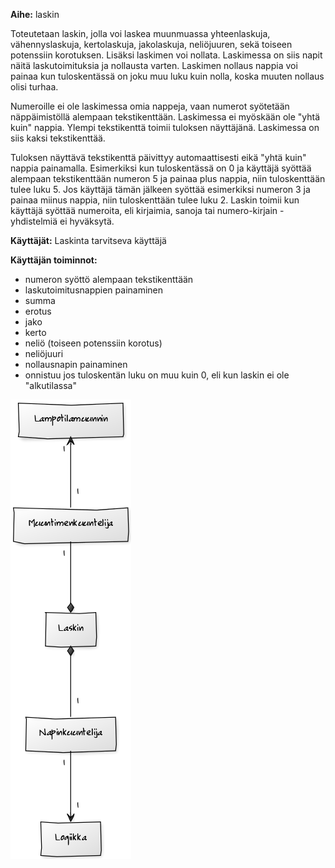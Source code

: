 **Aihe:** laskin 

Toteutetaan laskin, jolla voi laskea muunmuassa yhteenlaskuja, vähennyslaskuja, kertolaskuja, jakolaskuja, neliöjuuren, sekä toiseen potenssiin korotuksen. Lisäksi laskimen voi nollata. Laskimessa on siis napit näitä laskutoimituksia ja nollausta varten. Laskimen nollaus nappia voi painaa kun tuloskentässä on joku muu luku kuin nolla, koska muuten nollaus olisi turhaa.

Numeroille ei ole laskimessa omia nappeja, vaan numerot syötetään näppäimistöllä alempaan tekstikenttään. Laskimessa ei myöskään ole "yhtä kuin" nappia. Ylempi tekstikenttä toimii tuloksen näyttäjänä. Laskimessa on siis kaksi tekstikenttää. 

Tuloksen näyttävä tekstikenttä päivittyy automaattisesti eikä "yhtä kuin" nappia painamalla. Esimerkiksi kun tuloskentässä on 0 ja käyttäjä syöttää alempaan tekstikenttään numeron 5 ja painaa plus nappia, niin tuloskenttään tulee luku 5. Jos käyttäjä tämän jälkeen syöttää esimerkiksi numeron 3 ja painaa miinus nappia, niin tuloskenttään tulee luku 2. Laskin toimii kun käyttäjä syöttää numeroita, eli kirjaimia, sanoja tai numero-kirjain -yhdistelmiä ei hyväksytä.

**Käyttäjät:** Laskinta tarvitseva käyttäjä

**Käyttäjän toiminnot:**

* numeron syöttö alempaan tekstikenttään
* laskutoimitusnappien painaminen
 * summa
 * erotus
 * jako
 * kerto
 * neliö (toiseen potenssiin korotus)
 * neliöjuuri
* nollausnapin painaminen
 * onnistuu jos tuloskentän luku on muu kuin 0, eli kun laskin ei ole "alkutilassa"

 ![Luokkakaavio](uusiLuokkaKaavio.png "Luokkakaavio")


